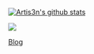 [![Artis3n's github stats](https://github-readme-stats.vercel.app/api?username=artis3n&count_private=true&show_icons=true&include_all_commits=true&cache_seconds=86400)](https://github.com/anuraghazra/github-readme-stats)

![](https://komarev.com/ghpvc/?username=artis3n&style=flat-square)

[Blog](https://blog.artis3nal.com/)
